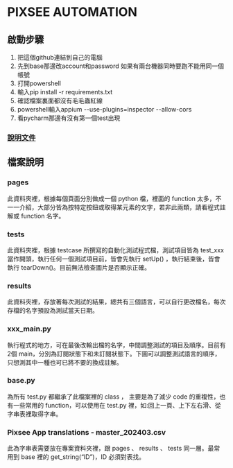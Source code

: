 # **PIXSEE AUTOMATION** 
## 啟動步驟
1. 把這個github連結到自己的電腦
2. 先到base那邊改account和password 如果有兩台機器同時要跑不能用同一個帳號
3. 打開powershell
4. 輸入pip install -r requirements.txt
5. 確認檔案裏面都沒有毛毛蟲紅線
6. powershell輸入appium --use-plugins=inspector --allow-cors
7. 看pycharm那邊有沒有第一個test出現

### [說明文件](https://drive.google.com/drive/folders/1aXvqvS8GBj83i1jdijVb5sZESfhnSr2a?usp=drive_link)
## 檔案說明
### pages 
此資料夾裡，根據每個頁面分別做成一個 python 檔，裡面的 function 太多，不一一介紹，大部分皆為按特定按鈕或取得某元素的文字，若非此兩類，請看程式註解或 function 名字。
### tests
此資料夾裡，根據 testcase 所撰寫的自動化測試程式檔，測試項目皆為 test_xxx 當作開頭，執行任何一個測試項目前，皆會先執行 setUp() ，執行結束後，皆會執行 tearDown()。目前無法檢查圖片是否顯示正確。
### results
此資料夾裡，存放著每次測試的結果，總共有三個語言，可以自行更改檔名，每次存檔的名字預設為測試當天日期。
### xxx_main.py
執行程式的地方，可在最後改輸出檔的名字，中間調整測試的項目及順序。目前有2個 main，分別為訂閱狀態下和未訂閱狀態下。下圖可以調整測試語言的順序，只想測其中一種也可已將不要的換成註解。
### base.py
為所有 test.py 都繼承了此檔案裡的 class ， 主要是為了減少 code 的重複性，也有一些常用的 function，可以使用在 test.py 裡，如:回上一頁、上下左右滑、從字串表裡取得字串。
### Pixsee App translations - master_202403.csv
此為字串表需要放在專案資料夾裡，跟 pages 、 results 、 tests 同一層。最常用到 base 裡的 get_string(“ID”)，ID 必須對表找。



